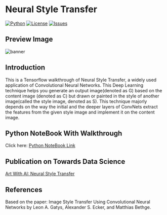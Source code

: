 # Neural Style Transfer
[![Python](https://img.shields.io/badge/Python-3.8.0-blue)]() 
[![License](https://img.shields.io/github/license/SivinX11/Neural_Style_Transfer)](https://github.com/SivinX11/Neural_Style_Transfer/blob/master/LICENSE) 
[![Issues](https://img.shields.io/github/issues/SivinX11/Neural_Style_Transfer)]()

## Preview Image
![banner](https://miro.medium.com/max/1400/1*ThoWfl2TQVCEXm2l8PBaxw.png)

## Introduction
This is a Tensorflow walkthrough of Neural Style Transfer, a widely used application of Convolutional Neural Networks. This Deep Learning technique helps you generate an output image(denoted as G) based on the content image (denoted as C) but drawn or painted in the style of another image(called the style image, denoted as S). This technique majorly depends on the way the initial and the deeper layers of ConvNets extract the features from the given style image and implement it on the content image.

## Python NoteBook With Walkthrough
Click here: [Python NoteBook Link](https://github.com/SivinX11/Neural_Style_Transfer/blob/master/Neural_Style_Transfer_Walkthrough.ipynb)

## Publication on Towards Data Science
[Art With AI: Neural Style Transfer](https://towardsdatascience.com/art-with-ai-neural-style-transfer-63d0ef76596a)

## References
Based on the paper: Image Style Transfer Using Convolutional Neural Networks by Leon A. Gatys, Alexander S. Ecker, and Matthias Bethge.
